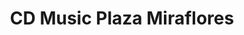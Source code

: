 ---
title: "CD Music Plaza Miraflores"
url: /tegucigalpa/cd-music-plaza-miraflores/
shop: general
---